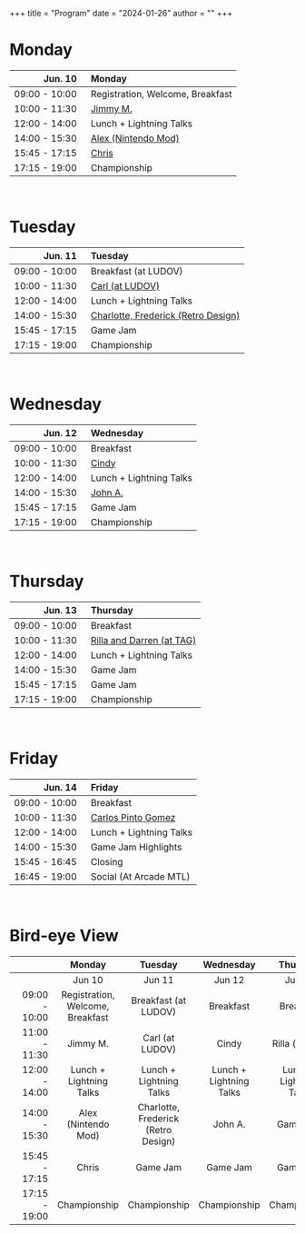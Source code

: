 +++
title = "Program"
date = "2024-01-26"
author = ""
+++

# Monday

| Jun. 10 | &nbsp; Monday |
|---:|:---|
| 09:00 - 10:00 | &nbsp; Registration, Welcome, Breakfast |
| 10:00 - 11:30 | &nbsp; [Jimmy M.](/details/) |
| 12:00 - 14:00 | &nbsp; Lunch + Lightning Talks |
| 14:00 - 15:30 | &nbsp; [Alex (Nintendo Mod)](/details/) |
| 15:45 - 17:15 | &nbsp; [Chris](/details/) |
| 17:15 - 19:00 | &nbsp; Championship |

<br/>

# Tuesday

| Jun. 11 | &nbsp; Tuesday |
|---:|:---|
| 09:00 - 10:00 | &nbsp; Breakfast (at LUDOV) |
| 10:00 - 11:30 | &nbsp; [Carl (at LUDOV)](/details/) |
| 12:00 - 14:00 | &nbsp; Lunch + Lightning Talks |
| 14:00 - 15:30 | &nbsp; [Charlotte, Frederick (Retro Design)](/details/) |
| 15:45 - 17:15 | &nbsp; Game Jam |
| 17:15 - 19:00 | &nbsp; Championship |

<br/>

# Wednesday

| Jun. 12 | &nbsp; Wednesday |
|---:|:---|
| 09:00 - 10:00 | &nbsp; Breakfast |
| 10:00 - 11:30 | &nbsp; [Cindy](/details/) |
| 12:00 - 14:00 | &nbsp; Lunch + Lightning Talks |
| 14:00 - 15:30 | &nbsp; [John A.](/details/) |
| 15:45 - 17:15 | &nbsp; Game Jam |
| 17:15 - 19:00 | &nbsp; Championship |

<br/>

# Thursday

| Jun. 13 | &nbsp; Thursday |
|---:|:---|
| 09:00 - 10:00 | &nbsp; Breakfast |
| 10:00 - 11:30 | &nbsp; [Rilla and Darren (at TAG)](/details) |
| 12:00 - 14:00 | &nbsp; Lunch + Lightning Talks |
| 14:00 - 15:30 | &nbsp; Game Jam |
| 15:45 - 17:15 | &nbsp; Game Jam |
| 17:15 - 19:00 | &nbsp; Championship |

<br/>

# Friday

| Jun. 14 | &nbsp; Friday |
|---:|:---|
| 09:00 - 10:00 | &nbsp; Breakfast |
| 10:00 - 11:30 | &nbsp; [Carlos Pinto Gomez](/details/) |
| 12:00 - 14:00 | &nbsp; Lunch + Lightning Talks |
| 14:00 - 15:30 | &nbsp; Game Jam Highlights |
| 15:45 - 16:45 | &nbsp; Closing |
| 16:45 - 19:00 | &nbsp; Social (At Arcade MTL) |

<br/>

# Bird-eye View

| &nbsp;&nbsp;&nbsp;&nbsp;&nbsp;&nbsp;&nbsp;&nbsp;&nbsp;&nbsp;&nbsp;&nbsp;&nbsp;&nbsp; | Monday | Tuesday | Wednesday | Thursday | Friday |
|---:|:---:|:---:|:---:|:---:|:---:|
|  | Jun 10 | Jun 11 | Jun 12 | Jun 13 | Jun 14 |
| 09:00 - 10:00 | Registration, Welcome, Breakfast | Breakfast (at LUDOV) | Breakfast | Breakfast | Breakfast |
| 11:00 - 11:30 | Jimmy M. | Carl (at LUDOV) | Cindy | Rilla (at TAG) | Carlos Pinto Gomez |
| 12:00 - 14:00 | Lunch + Lightning Talks | Lunch + Lightning Talks | Lunch + Lightning Talks | Lunch + Lightning Talks | Lunch + Lightning Talks |
| 14:00 - 15:30 | Alex (Nintendo Mod) | Charlotte, Frederick (Retro Design) | John A. | Game Jam | Game Jam Highlights |
| 15:45 - 17:15 | Chris | Game Jam | Game Jam | Game Jam | Closing |
| 17:15 - 19:00 | Championship | Championship | Championship | Championship | Social (at Arcade MTL) |
